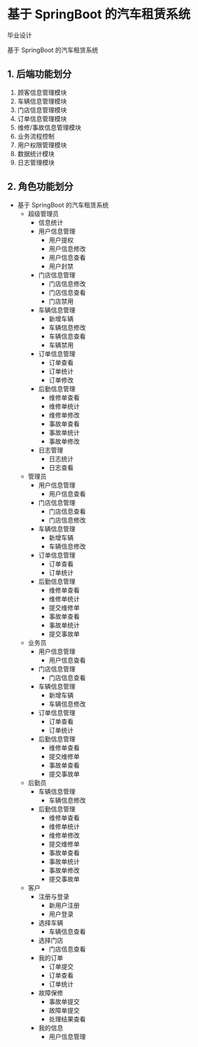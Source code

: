 # 基于 SpringBoot 的汽车租赁系统

毕业设计

基于 SpringBoot 的汽车租赁系统

## 1. 后端功能划分

1. 顾客信息管理模块
2. 车辆信息管理模块
3. 门店信息管理模块
4. 订单信息管理模块
5. 维修/事故信息管理模块
6. 业务流程控制
7. 用户权限管理模块
8. 数据统计模块
9. 日志管理模块

## 2. 角色功能划分

- 基于 SpringBoot 的汽车租赁系统
  - 超级管理员
    - 信息统计
    - 用户信息管理
      - 用户提权
      - 用户信息修改
      - 用户信息查看
      - 用户封禁
    - 门店信息管理
      - 门店信息修改
      - 门店信息查看
      - 门店禁用
    - 车辆信息管理
      - 新增车辆
      - 车辆信息修改
      - 车辆信息查看
      - 车辆禁用
    - 订单信息管理
      - 订单查看
      - 订单统计
      - 订单修改
    - 后勤信息管理
      - 维修单查看
      - 维修单统计
      - 维修单修改
      - 事故单查看
      - 事故单统计
      - 事故单修改
    - 日志管理
      - 日志统计
      - 日志查看
  - 管理员
    - 用户信息管理
      - 用户信息查看
    - 门店信息管理
      - 门店信息查看
      - 门店信息修改
    - 车辆信息管理
      - 新增车辆
      - 车辆信息修改
    - 订单信息管理
      - 订单查看
      - 订单统计
    - 后勤信息管理
      - 维修单查看
      - 维修单统计
      - 提交维修单
      - 事故单查看
      - 事故单统计
      - 提交事故单
  - 业务员
    - 用户信息管理
      - 用户信息查看
    - 门店信息管理
      - 门店信息查看
    - 车辆信息管理
      - 新增车辆
      - 车辆信息修改
    - 订单信息管理
      - 订单查看
      - 订单统计
    - 后勤信息管理
      - 维修单查看
      - 提交维修单
      - 事故单查看
      - 提交事故单
  - 后勤员
    - 车辆信息管理
      - 车辆信息修改
    - 后勤信息管理
      - 维修单查看
      - 维修单统计
      - 维修单修改
      - 提交维修单
      - 事故单查看
      - 事故单统计
      - 事故单修改
      - 提交事故单
  - 客户
    - 注册与登录
      - 新用户注册
      - 用户登录
    - 选择车辆
      - 车辆信息查看
    - 选择门店
      - 门店信息查看
    - 我的订单
      - 订单提交
      - 订单查看
      - 订单统计
    - 故障保修
      - 事故单提交
      - 故障单提交
      - 处理结果查看
    - 我的信息
      - 用户信息管理